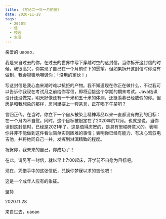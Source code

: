 ```yaml
---
title: 《写给二一年一月的信》
date: 2020-11-28
tags:
  - 2020年
  - 信
  - 校园
  - 生活
---
```


亲爱的 uaoao，

我是来自过去的你，在过去的世界中写下穿越时空的这封信。当你拆开这封信的时候，我很高兴，你实现了自己在一个月前许下的愿望。但如果拆开这封信时你没有做到，我会狠狠地嘲讽你：「没用的家伙！」

写这封信是我心血来潮时难以抗拒的产物。我不知道现在你正在做什么，不过我可以告诉你我现在考试月之前给你写信，即将迎接这个学期的期末考试。Java结课设计还没做完，明天好像还有一千米和五十米的体测。还挺羡慕已经放假的你。但愿是和我想象的那样，房间里摆上一套茶具，正在喝下午茶吧？

言归正传。在当时，你立下一个自从被染上精神毒品以来一直都没有做到的目标：在一个月内不自慰。同时，这个目标被限定在了2020年的12月。也就是说，当你读到这封信时，已经是2021年了。这是值得庆贺的，是具有里程碑意义的。表明你并非不能做到这件看似简单实则困难的事情；表明你已经有能力、有决心驾驭电吉他，并将她同自己一并，发挥到淋漓精致的程度。

祝贺你，我未来的自己，你成功了！

在此，请另写一封信，就以早上7:00起床，开学前不自慰为目标吧。

现在，凭借手中的这张信纸，兑换你梦寐以求的吉他吧！

这是一个成年人应有的象征。

坚持

2020.11.28

来自过去，uaoao
